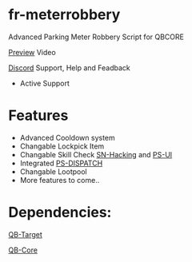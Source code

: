 # fr-meterrobbery
Advanced Parking Meter Robbery Script for QBCORE

[Preview](https://youtu.be/o3hwo6CBDDg) Video

[Discord](https://discord.gg/ZrMmUp3TBw) Support, Help and Feadback
- Active Support


# Features
- Advanced Cooldown system
- Changable Lockpick Item
- Changable Skill Check [SN-Hacking](https://github.com/skeletonnetworks/SN-Hacking) and [PS-UI](https://github.com/Project-Sloth/ps-ui)
- Integrated [PS-DISPATCH](https://github.com/Project-Sloth/ps-dispatch)
- Changable Lootpool
- More features to come..

# Dependencies:
[QB-Target](https://github.com/qbcore-framework/qb-target)


[QB-Core](https://github.com/qbcore-framework/qb-core)
